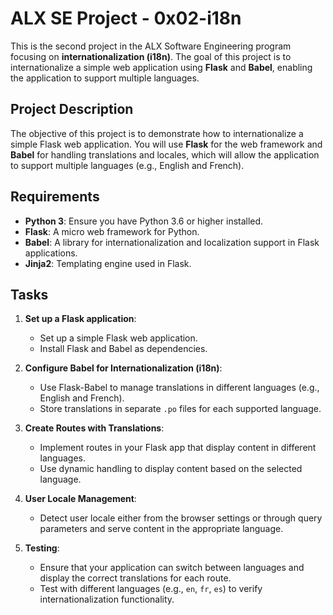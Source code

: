 # ALX SE Project - 0x02-i18n

This is the second project in the ALX Software Engineering program focusing on **internationalization (i18n)**. The goal of this project is to internationalize a simple web application using **Flask** and **Babel**, enabling the application to support multiple languages.

## Project Description

The objective of this project is to demonstrate how to internationalize a simple Flask web application. You will use **Flask** for the web framework and **Babel** for handling translations and locales, which will allow the application to support multiple languages (e.g., English and French).

## Requirements

- **Python 3**: Ensure you have Python 3.6 or higher installed.
- **Flask**: A micro web framework for Python.
- **Babel**: A library for internationalization and localization support in Flask applications.
- **Jinja2**: Templating engine used in Flask.

## Tasks

1. **Set up a Flask application**:
   - Set up a simple Flask web application.
   - Install Flask and Babel as dependencies.

2. **Configure Babel for Internationalization (i18n)**:
   - Use Flask-Babel to manage translations in different languages (e.g., English and French).
   - Store translations in separate `.po` files for each supported language.

3. **Create Routes with Translations**:
   - Implement routes in your Flask app that display content in different languages.
   - Use dynamic handling to display content based on the selected language.

4. **User Locale Management**:
   - Detect user locale either from the browser settings or through query parameters and serve content in the appropriate language.

5. **Testing**:
   - Ensure that your application can switch between languages and display the correct translations for each route.
   - Test with different languages (e.g., `en`, `fr`, `es`) to verify internationalization functionality.
